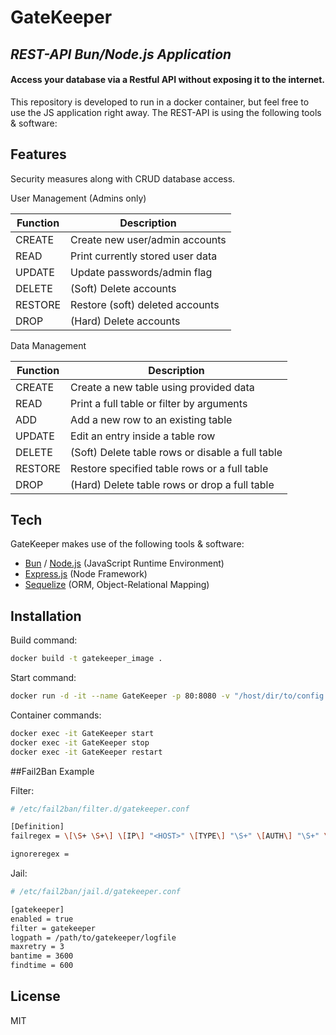 # GateKeeper
## _REST-API Bun/Node.js Application_
#### Access your database via a Restful API without exposing it to the internet.

This repository is developed to run in a docker container, but feel free to use the JS application right away.
The REST-API is using the following tools & software:


## Features
Security measures along with CRUD database access.


User Management (Admins only)

| Function | Description |
| ------ | ------ |
| CREATE | Create new user/admin accounts |
| READ | Print currently stored user data |
| UPDATE | Update passwords/admin flag |
| DELETE | (Soft) Delete accounts |
| RESTORE | Restore (soft) deleted accounts |
| DROP | (Hard) Delete accounts |


Data Management

| Function | Description |
| ------ | ------ |
| CREATE | Create a new table using provided data |
| READ | Print a full table or filter by arguments |
| ADD | Add a new row to an existing table |
| UPDATE | Edit an entry inside a table row |
| DELETE | (Soft) Delete table rows or disable a full table |
| RESTORE | Restore specified table rows or a full table |
| DROP | (Hard) Delete table rows or drop a full table |


## Tech

GateKeeper makes use of the following tools & software:

- [Bun] / [Node.js] (JavaScript Runtime Environment)
- [Express.js] (Node Framework)
- [Sequelize] (ORM, Object-Relational Mapping)


## Installation

Build command:
```sh
docker build -t gatekeeper_image .
```

Start command:
```sh
docker run -d -it --name GateKeeper -p 80:8080 -v "/host/dir/to/config.ini":"/app/config.ini" gatekeeper_image start
```

Container commands:
```sh
docker exec -it GateKeeper start
docker exec -it GateKeeper stop
docker exec -it GateKeeper restart
```

##Fail2Ban Example

Filter:
```sh
# /etc/fail2ban/filter.d/gatekeeper.conf

[Definition]
failregex = \[\S+ \S+\] \[IP\] "<HOST>" \[TYPE\] "\S+" \[AUTH\] "\S+" \[USER-AGENT\] "\S+" \[CONTENT-TYPE\] "\S+" \[STATUS\] "((?!200)\d{3})"

ignoreregex =
```

Jail:
```sh
# /etc/fail2ban/jail.d/gatekeeper.conf

[gatekeeper]
enabled = true
filter = gatekeeper
logpath = /path/to/gatekeeper/logfile
maxretry = 3
bantime = 3600
findtime = 600

```

## License

MIT


[//]: #
   [bun]: <https://bun.sh>
   [node.js]: <http://nodejs.org>
   [express.js]: <http://expressjs.com>
   [sequelize]: <http://sequelize.org>